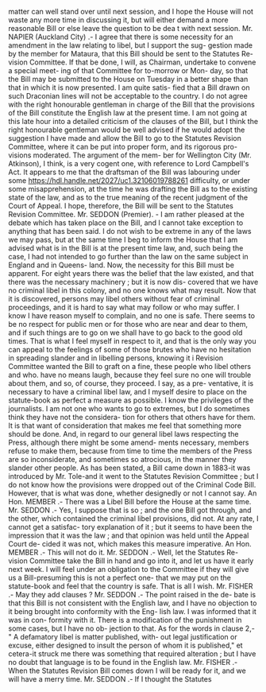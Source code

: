 matter can well stand over until next session, and I hope the House will not waste any more time in discussing it, but will either demand a more reasonable Bill or else leave the question to be dea t with next session. Mr. NAPIER (Auckland City) .- I agree that there is some necessity for an amendment in the law relating to libel, but I support the sug- gestion made by the member for Mataura, that this Bill should be sent to the Statutes Re- vision Committee. If that be done, I will, as Chairman, undertake to convene a special meet- ing of that Committee for to-morrow or Mon- day, so that the Bill may be submitted to the House on Tuesday in a better shape than that in which it is now presented. I am quite satis- fied that a Bill drawn on such Draconian lines will not be acceptable to the country. I do not agree with the right honourable gentleman in charge of the Bill that the provisions of the Bill constitute the English law at the present time. I am not going at this late hour into a detailed criticism of the clauses of the Bill, but I think the right honourable gentleman would be well advised if he would adopt the suggestion I have made and allow the Bill to go to the Statutes Revision Committee, where it can be put into proper form, and its rigorous pro- visions moderated. The argument of the mem- ber for Wellington City (Mr. Atkinson), I think, is a very cogent one, with reference to Lord Campbell's Act. It appears to me that the draftsman of the Bill was labouring under some https://hdl.handle.net/2027/uc1.32106019788261 difficulty, or under some misapprehension, at the time he was drafting the Bill as to the existing state of the law, and as to the true meaning of the recent judgment of the Court of Appeal. I hope, therefore, the Bill will be sent to the Statutes Revision Committee. Mr. SEDDON (Premier). - I am rather pleased at the debate which has taken place on the Bill, and I cannot take exception to anything that has been said. I do not wish to be extreme in any of the laws we may pass, but at the same time I beg to inform the House that I am advised what is in the Bill is at the present time law, and, such being the case, I had not intended to go further than the law on the same subject in England and in Queens- land. Now, the necessity for this Bill must be apparent. For eight years there was the belief that the law existed, and that there was the necessary machinery ; but it is now dis- covered that we have no criminal libel in this colony, and no one knows what may result. Now that it is discovered, persons may libel others without fear of criminal proceedings, and it is hard to say what may follow or who may suffer. I know I have reason myself to complain, and no one is safe. There seems to be no respect for public men or for those who are near and dear to them, and if such things are to go on we shall have to go back to the good old times. That is what I feel myself in respect to it, and that is the only way you can appeal to the feelings of some of those brutes who have no hesitation in spreading slander and in libelling persons, knowing it i Revision Committee wanted the Bill to graft on a fine, these people who libel others and who. have no means laugh, because they feel sure no one will trouble about them, and so, of course, they proceed. I say, as a pre- ventative, it is necessary to have a criminal libel law, and I myself desire to place on the statute-book as perfect a measure as possible. I know the privileges of the journalists. I am not one who wants to go to extremes, but I do sometimes think they have not the considera- tion for others that others have for them. It is that want of consideration that makes me feel that something more should be done. And, in regard to our general libel laws respecting the Press, although there might be some amend- ments necessary, members refuse to make them, because from time to time the members of the Press are so inconsiderate, and sometimes so atrocious, in the manner they slander other people. As has been stated, a Bill came down in 1883-it was introduced by Mr. Tole-and it went to the Statutes Revision Committee ; but I do not know how the provisions were dropped out of the Criminal Code Bill. However, that is what was done, whether designedly or not I cannot say. An Hon. MEMBER .- There was a Libel Bill before the House at the same time. Mr. SEDDON .- Yes, I suppose that is so ; and the one Bill got through, and the other, which contained the criminal libel provisions, did not. At any rate, I cannot get a satisfac- tory explanation of it ; but it seems to have been the impression that it was the law ; and that opinion was held until the Appeal Court de- cided it was not, which makes this measure imperative. An Hon. MEMBER .- This will not do it. Mr. SEDDON .- Well, let the Statutes Re- vision Committee take the Bill in hand and go into it, and let us have it early next week. I will feel under an obligation to the Committee if they will give us a Bill-presuming this is not a perfect one- that we may put on the statute-book and feel that the country is safe. That is all I wish. Mr. FISHER .- May they add clauses ? Mr. SEDDON .- The point raised in the de- bate is that this Bill is not consistent with the English law, and I have no objection to it being brought into conformity with the Eng- lish law. I was informed that it was in con- formity with it. There is a modification of the punishment in some cases, but I have no ob- jection to that. As for the words in clause 2,- " A defamatory libel is matter published, with- out legal justification or excuse, either designed to insult the person of whom it is published," et cetera-it struck me there was something that required alteration ; but I have no doubt that language is to be found in the English law. Mr. FISHER .- When the Statutes Revision Bill comes down I will be ready for it, and we will have a merry time. Mr. SEDDON .- If I thought the Statutes 